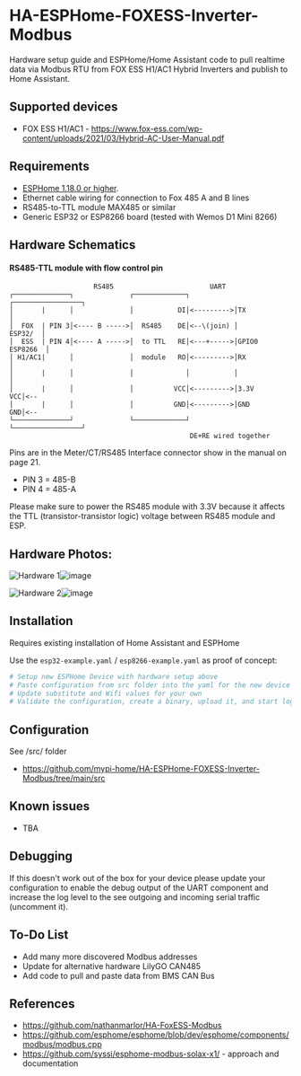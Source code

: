# HA-ESPHome-FOXESS-Inverter-Modbus

Hardware setup guide and ESPHome/Home Assistant code to pull realtime data via Modbus RTU from FOX ESS H1/AC1 Hybrid Inverters and publish to Home Assistant.


## Supported devices

* FOX ESS H1/AC1 - https://www.fox-ess.com/wp-content/uploads/2021/03/Hybrid-AC-User-Manual.pdf

## Requirements

* [ESPHome 1.18.0 or higher](https://github.com/esphome/esphome/releases).
* Ethernet cable wiring for connection to Fox 485 A and B lines
* RS485-to-TTL module MAX485 or similar
* Generic ESP32 or ESP8266 board (tested with Wemos D1 Mini 8266)

## Hardware Schematics

#### RS485-TTL module with flow control pin

```
                     RS485                        UART
┌──────────────┐              ┌─────────────┐           ┌─────────────────┐
│       |      │              │           DI│<--------->│TX               │
│  FOX  | PIN 3│<---- B ----->│  RS485    DE│<--\(join) │         ESP32/  │
│  ESS  | PIN 4│<---- A ----->│  to TTL   RE│<---+----->│GPIO0   ESP8266  │
│ H1/AC1|      │              │  module   RO│<--------->│RX               │
│       |      │              │             │           │                 │
│       |      │              │          VCC│<--------->│3.3V          VCC│<--
│       |      │              │          GND│<--------->│GND           GND│<--
└──────────────┘              └─────────────┘           └─────────────────┘
                                             DE+RE wired together

```
Pins are in the Meter/CT/RS485 Interface connector show in the manual on page 21.
 - PIN 3 = 485-B
 - PIN 4 = 485-A

Please make sure to power the RS485 module with 3.3V because it affects the TTL (transistor-transistor logic) voltage between RS485 module and ESP.

## Hardware Photos:


<img src="blob:chrome-untrusted://media-app/84ee4883-3858-4732-8f82-871947764251" alt=" Hardware 1"/>![image](https://user-images.githubusercontent.com/53345613/218282119-4536b695-da31-4227-97e3-b2c5c2cbfd89.png)

<img src="blob:chrome-untrusted://media-app/36039318-3b59-4b6e-affb-9438dcfb1464" alt=" Hardware 2"/>![image](https://user-images.githubusercontent.com/53345613/218282131-fdc75786-a998-4ddf-b8c3-ff990120596b.png)


## Installation

Requires existing installation of Home Assistant and ESPHome

Use the `esp32-example.yaml` / `esp8266-example.yaml` as proof of concept:

```bash
# Setup new ESPHome Device with hardware setup above
# Paste configuration from src folder into the yaml for the new device
# Update substitute and Wifi values for your own
# Validate the configuration, create a binary, upload it, and start logs

```

## Configuration

See /src/ folder
* https://github.com/mypi-home/HA-ESPHome-FOXESS-Inverter-Modbus/tree/main/src


## Known issues

* TBA


## Debugging

If this doesn't work out of the box for your device please update your configuration to enable the debug output of the UART component and increase the log level to the see outgoing and incoming serial traffic (uncomment it).


## To-Do List

* Add many more discovered Modbus addresses
* Update for alternative hardware LilyGO CAN485
* Add code to pull and paste data from BMS CAN Bus


## References
* https://github.com/nathanmarlor/HA-FoxESS-Modbus
* https://github.com/esphome/esphome/blob/dev/esphome/components/modbus/modbus.cpp
* https://github.com/syssi/esphome-modbus-solax-x1/ - approach and documentation
